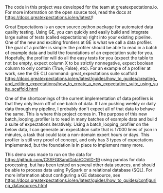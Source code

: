 The code in this project was developed for the team at greatexpectations.io.  
For more information on the open source tool, read the docs at https://docs.greatexpectations.io/en/latest/!  
  
Great Expectations is an open source python package for automated data quality testing. Using GE, you can quickly and easily build and integrate large suites of tests (called expectations) right into your existing pipeline. One of the new and exciting frontiers at GE is what we call a data profiler. The goal of a profiler is simple: the profiler should be able to read in a batch of example data and build the foundations of an expectation suite for you. Hopefully, the profiler will do all the easy tests for you (expect the table to not be empty, expect column X to be strictly nonnegative, expect boolean column to only contain {True, False}, etc). For an example of a profiler at work, see the GE CLI command: great_expectations suite scaffold https://docs.greatexpectations.io/en/latest/guides/how_to_guides/creating_and_editing_expectations/how_to_create_a_new_expectation_suite_using_suite_scaffold.html  
  
One of the shortcomings of the current implementation of data profilers is that they only learn off of one batch of data. If I am pushing weekly or daily data through my pipeline, I probably don't expect all of that data to behave the same. This is where this project comes in. The purpose of this new batch_looping_profiler is to read in many batches of example data and build a suite of expectations iteratively. Using a batch_looping_profiler on the below data, I can generate an expectation suite that is 17000 lines of json in minutes, a task that could take a non-domain expert hours or days. This profiler is still very proof of concept, and only has 3 types of expectations implemented, but the foundation is in place to implement many more.
  
This demo was made to run on the data for https://github.com/CSSEGISandData/COVID-19 using pandas for data processing, but has been tested on several other data sources, and should be able to process data using PySpark or a relational database (SQL). For more information about configuring a GE datasource, see https://docs.greatexpectations.io/en/latest/guides/how_to_guides/configuring_datasources.html 
